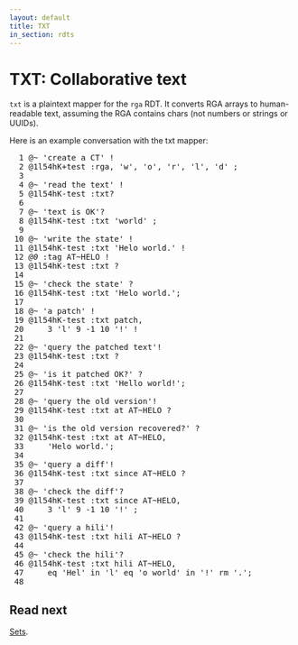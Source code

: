 ```yaml
---
layout: default
title: TXT
in_section: rdts
---
```


# TXT: Collaborative text

`txt` is a plaintext mapper for the `rga` RDT.
It converts RGA arrays to human-readable text, assuming the RGA contains chars (not numbers or strings or UUIDs).

Here is an example conversation with the txt mapper:

<pre><span class="line">  1 </span><span class="comment">@~</span> <span class="str_span">&apos;create a CT&apos;</span> <span class="term">!</span>
<span class="line">  2 </span><span class="id">@1l54hK+test</span> <span class="span">:rga</span><span class="term">,</span> <span class="str_span">&apos;w&apos;</span><span class="term">,</span> <span class="str_span">&apos;o&apos;</span><span class="term">,</span> <span class="str_span">&apos;r&apos;</span><span class="term">,</span> <span class="str_span">&apos;l&apos;</span><span class="term">,</span> <span class="str_span">&apos;d&apos;</span> <span class="term">;</span>
<span class="line">  3 </span>
<span class="line">  4 </span><span class="comment">@~</span> <span class="str_span">&apos;read the text&apos;</span> <span class="term">!</span>
<span class="line">  5 </span><span class="derived_id">@1l54hK-test</span> <span class="span">:txt</span><span class="term">?</span>
<span class="line">  6 </span>
<span class="line">  7 </span><span class="comment">@~</span> <span class="str_span">&apos;text is OK&apos;</span><span class="term">?</span>
<span class="line">  8 </span><span class="derived_id">@1l54hK-test</span> <span class="span">:txt</span> <span class="str_span">&apos;world&apos;</span> <span class="term">;</span>
<span class="line">  9 </span>
<span class="line"> 10 </span><span class="comment">@~</span> <span class="str_span">&apos;write the state&apos;</span> <span class="term">!</span>
<span class="line"> 11 </span><span class="derived_id">@1l54hK-test</span> <span class="span">:txt</span> <span class="str_span">&apos;Helo world.&apos;</span> <span class="term">!</span>
<span class="line"> 12 </span><span class="comment"><i>@0</i></span> <span class="span">:tag</span> <span class="string">AT~HELO</span> <span class="term">!</span>
<span class="line"> 13 </span><span class="derived_id">@1l54hK-test</span> <span class="span">:txt</span> <span class="term">?</span>
<span class="line"> 14 </span>
<span class="line"> 15 </span><span class="comment">@~</span> <span class="str_span">&apos;check the state&apos;</span> <span class="term">?</span>
<span class="line"> 16 </span><span class="derived_id">@1l54hK-test</span> <span class="span">:txt</span> <span class="str_span">&apos;Helo world.&apos;</span><span class="term">;</span>
<span class="line"> 17 </span>
<span class="line"> 18 </span><span class="comment">@~</span> <span class="str_span">&apos;a patch&apos;</span> <span class="term">!</span>
<span class="line"> 19 </span><span class="derived_id">@1l54hK-test</span> <span class="span">:txt</span> <span class="str_span">patch</span><span class="term">,</span>
<span class="line"> 20 </span>    <span class="int">3</span> <span class="str_span">&apos;l&apos;</span> <span class="int">9</span> <span class="int">-1</span> <span class="int">10</span> <span class="str_span">&apos;!&apos;</span> <span class="term">!</span>
<span class="line"> 21 </span>
<span class="line"> 22 </span><span class="comment">@~</span> <span class="str_span">&apos;query the patched text&apos;</span><span class="term">!</span>
<span class="line"> 23 </span><span class="derived_id">@1l54hK-test</span> <span class="span">:txt</span> <span class="term">?</span>
<span class="line"> 24 </span>
<span class="line"> 25 </span><span class="comment">@~</span> <span class="str_span">&apos;is it patched OK?&apos;</span> <span class="term">?</span>
<span class="line"> 26 </span><span class="derived_id">@1l54hK-test</span> <span class="span">:txt</span> <span class="str_span">&apos;Hello world!&apos;</span><span class="term">;</span>
<span class="line"> 27 </span>
<span class="line"> 28 </span><span class="comment">@~</span> <span class="str_span">&apos;query the old version&apos;</span><span class="term">!</span>
<span class="line"> 29 </span><span class="derived_id">@1l54hK-test</span> <span class="span">:txt</span> <span class="str_span">at</span> <span class="string">AT~HELO</span> <span class="term">?</span>
<span class="line"> 30 </span>
<span class="line"> 31 </span><span class="comment">@~</span> <span class="str_span">&apos;is the old version recovered?&apos;</span> <span class="term">?</span>
<span class="line"> 32 </span><span class="derived_id">@1l54hK-test</span> <span class="span">:txt</span> <span class="str_span">at</span> <span class="string">AT~HELO</span><span class="term">,</span>
<span class="line"> 33 </span>    <span class="str_span">&apos;Helo world.&apos;</span><span class="term">;</span>
<span class="line"> 34 </span>
<span class="line"> 35 </span><span class="comment">@~</span> <span class="str_span">&apos;query a diff&apos;</span><span class="term">!</span>
<span class="line"> 36 </span><span class="derived_id">@1l54hK-test</span> <span class="span">:txt</span> <span class="str_span">since</span> <span class="string">AT~HELO</span> <span class="term">?</span>
<span class="line"> 37 </span>
<span class="line"> 38 </span><span class="comment">@~</span> <span class="str_span">&apos;check the diff&apos;</span><span class="term">?</span>
<span class="line"> 39 </span><span class="derived_id">@1l54hK-test</span> <span class="span">:txt</span> <span class="str_span">since</span> <span class="string">AT~HELO</span><span class="term">,</span>
<span class="line"> 40 </span>    <span class="int">3</span> <span class="str_span">&apos;l&apos;</span> <span class="int">9</span> <span class="int">-1</span> <span class="int">10</span> <span class="str_span">&apos;!&apos;</span> <span class="term">;</span>
<span class="line"> 41 </span>
<span class="line"> 42 </span><span class="comment">@~</span> <span class="str_span">&apos;query a hili&apos;</span><span class="term">!</span>
<span class="line"> 43 </span><span class="derived_id">@1l54hK-test</span> <span class="span">:txt</span> <span class="str_span">hili</span> <span class="string">AT~HELO</span> <span class="term">?</span>
<span class="line"> 44 </span>
<span class="line"> 45 </span><span class="comment">@~</span> <span class="str_span">&apos;check the hili&apos;</span><span class="term">?</span>
<span class="line"> 46 </span><span class="derived_id">@1l54hK-test</span> <span class="span">:txt</span> <span class="str_span">hili</span> <span class="string">AT~HELO</span><span class="term">,</span>
<span class="line"> 47 </span>    <span class="str_span">eq</span> <span class="str_span">&apos;Hel&apos;</span> <span class="str_span">in</span> <span class="str_span">&apos;l&apos;</span> <span class="str_span">eq</span> <span class="str_span">&apos;o world&apos;</span> <span class="str_span">in</span> <span class="str_span">&apos;!&apos;</span> <span class="str_span">rm</span> <span class="str_span">&apos;.&apos;</span><span class="term">;</span>
<span class="line"> 48 </span>
</pre>

## Read next

[Sets](../set/).
